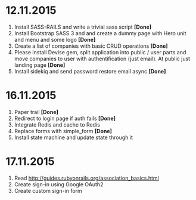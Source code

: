 # 12.11.2015
1. Install SASS-RAILS and write a trivial sass script __[Done]__
2. Install Bootstrap SASS 3 and and create a dummy page with Hero unit and menu and some logo __[Done]__
3. Create a list of companies with basic CRUD operations __[Done]__
4. Please install Devise gem, split application into public / user parts and move companies to user with authentification (just email). At public just landing page __[Done]__
5. Install sidekiq and send password restore email async __[Done]__

# 16.11.2015
1. Paper trail __[Done]__
2. Redirect to login page if auth fails __[Done]__
3. Integrate Redis and cache to Redis
4. Replace forms with simple_form __[Done]__
5. Install state machine and update state through it

# 17.11.2015
1. Read http://guides.rubyonrails.org/association_basics.html
2. Create sign-in using Google OAuth2
3. Create custom sign-in form


